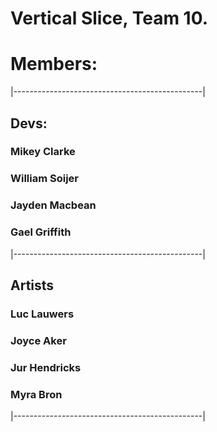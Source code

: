 # Vertical Slice, Team 10.

# Members:

|-----------------------------------------------|

## Devs: 
### Mikey Clarke
### William Soijer
### Jayden Macbean
### Gael Griffith

|-----------------------------------------------|

## Artists
### Luc Lauwers
### Joyce Aker
### Jur Hendricks
### Myra Bron

|-----------------------------------------------|